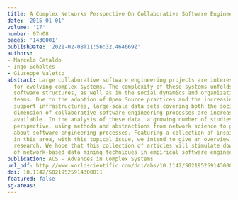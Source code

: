 ```yaml
---
title: A Complex Networks Perspective On Collaborative Software Engineering
date: '2015-01-01'
volume: '17'
number: 07n08
pages: '1430001'
publishDate: '2021-02-08T11:56:32.464669Z'
authors:
- Marcelo Cataldo
- Ingo Scholtes
- Giuseppe Valetto
abstract: Large collaborative software engineering projects are interesting examples
  for evolving complex systems. The complexity of these systems unfolds both in evolving
  software structures, as well as in the social dynamics and organization of development
  teams. Due to the adoption of Open Source practices and the increasing use of online
  support infrastructures, large-scale data sets covering both the social and technical
  dimension of collaborative software engineering processes are increasingly becoming
  available. In the analysis of these data, a growing number of studies employ a network
  perspective, using methods and abstractions from network science to generate insights
  about software engineering processes. Featuring a collection of inspiring works
  in this area, with this topical issue, we intend to give an overview of state-of-the-art
  research. We hope that this collection of articles will stimulate downstream applications
  of network-based data mining techniques in empirical software engineering.
publication: ACS - Advances in Complex Systems
url_pdf: http://www.worldscientific.com/doi/abs/10.1142/S0219525914300011
doi: 10.1142/S0219525914300011
featured: false
sg-areas:
---
```

